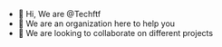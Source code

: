 - 👋 Hi, We are @Techftf
- 👀 We are an organization here to help you
- 💞️ We are looking to collaborate on different projects

<!---
Techftf/Techftf is a ✨ special ✨ repository because its `README.md` (this file) appears on your GitHub profile.
You can click the Preview link to take a look at your changes.
--->
